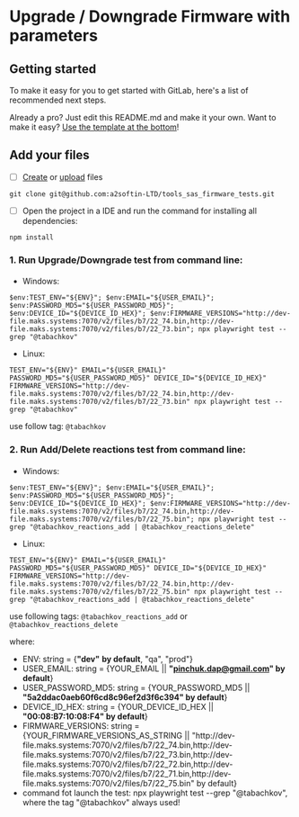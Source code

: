 # Upgrade / Downgrade Firmware with parameters


## Getting started

To make it easy for you to get started with GitLab, here's a list of recommended next steps.

Already a pro? Just edit this README.md and make it your own. Want to make it easy? [Use the template at the bottom](#editing-this-readme)!

## Add your files

- [ ] [Create](https://docs.gitlab.com/ee/user/project/repository/web_editor.html#create-a-file) or [upload](https://docs.gitlab.com/ee/user/project/repository/web_editor.html#upload-a-file) files

```
git clone git@github.com:a2softin-LTD/tools_sas_firmware_tests.git
```
- [ ] Open the project in a IDE and run the command for installing all dependencies:
```
npm install
```

### 1. Run Upgrade/Downgrade test from command line:
####
- Windows:

```
$env:TEST_ENV="${ENV}"; $env:EMAIL="${USER_EMAIL}"; $env:PASSWORD_MD5="${USER_PASSWORD_MD5}"; $env:DEVICE_ID="${DEVICE_ID_HEX}"; $env:FIRMWARE_VERSIONS="http://dev-file.maks.systems:7070/v2/files/b7/22_74.bin,http://dev-file.maks.systems:7070/v2/files/b7/22_73.bin"; npx playwright test --grep "@tabachkov"
```
- Linux:
```
TEST_ENV="${ENV}" EMAIL="${USER_EMAIL}" PASSWORD_MD5="${USER_PASSWORD_MD5}" DEVICE_ID="${DEVICE_ID_HEX}" FIRMWARE_VERSIONS="http://dev-file.maks.systems:7070/v2/files/b7/22_74.bin,http://dev-file.maks.systems:7070/v2/files/b7/22_73.bin" npx playwright test --grep "@tabachkov"
```
use follow tag: `@tabachkov`

### 2. Run Add/Delete reactions test from command line:
####
- Windows:

```
$env:TEST_ENV="${ENV}"; $env:EMAIL="${USER_EMAIL}"; $env:PASSWORD_MD5="${USER_PASSWORD_MD5}"; $env:DEVICE_ID="${DEVICE_ID_HEX}"; $env:FIRMWARE_VERSIONS="http://dev-file.maks.systems:7070/v2/files/b7/22_74.bin,http://dev-file.maks.systems:7070/v2/files/b7/22_75.bin"; npx playwright test --grep "@tabachkov_reactions_add | @tabachkov_reactions_delete"
```
- Linux:
```
TEST_ENV="${ENV}" EMAIL="${USER_EMAIL}" PASSWORD_MD5="${USER_PASSWORD_MD5}" DEVICE_ID="${DEVICE_ID_HEX}" FIRMWARE_VERSIONS="http://dev-file.maks.systems:7070/v2/files/b7/22_74.bin,http://dev-file.maks.systems:7070/v2/files/b7/22_75.bin" npx playwright test --grep "@tabachkov_reactions_add | @tabachkov_reactions_delete"
```
use following tags: `@tabachkov_reactions_add` or `@tabachkov_reactions_delete`

where:
- ENV: string = {**"dev"** **by default**, "qa", "prod"}
- USER_EMAIL: string = {YOUR_EMAIL || **"pinchuk.dap@gmail.com" by default**}
- USER_PASSWORD_MD5: string = {YOUR_PASSWORD_MD5 || **"5a2ddac0aeb60f6cd8c96ef2d3f6c394" by default**}
- DEVICE_ID_HEX: string = {YOUR_DEVICE_ID_HEX || **"00:08:B7:10:08:F4" by default**}
- FIRMWARE_VERSIONS: string = {YOUR_FIRMWARE_VERSIONS_AS_STRING || "http:\/\/dev-file.maks.systems:7070/v2/files/b7/22_74.bin,http:\/\/dev-file.maks.systems:7070/v2/files/b7/22_73.bin,http:\/\/dev-file.maks.systems:7070/v2/files/b7/22_72.bin,http:\/\/dev-file.maks.systems:7070/v2/files/b7/22_71.bin,http:\/\/dev-file.maks.systems:7070/v2/files/b7/22_75.bin" by default}
- command fot launch the test: npx playwright test --grep "@tabachkov", where the tag "@tabachkov" always used!
